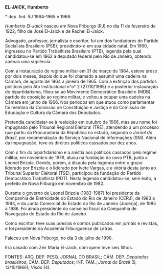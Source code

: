 **EL-JAICK,** **Humberto**

\* dep. fed. RJ 1964-1965 e 1966.

*Humberto El-Jaick* nasceu em Nova Friburgo (RJ) no dia 11 de fevereiro
de 1922, filho de José El-Jaick e de Rachel El-Jaick.

Advogado, professor, jornalista e escritor, foi um dos fundadores do
Partido Socialista Brasileiro (PSB), presidindo-o em sua cidade natal.
Em 1960, ingressou no Partido Trabalhista Brasileiro (PTB), legenda pela
qual candidatou-se em 1962 a deputado federal pelo Rio de Janeiro,
obtendo apenas uma suplência.

Com a instauração do regime militar em 31 de março de 1964, esteve preso
por dois meses, depois do que foi chamado a assumir uma cadeira na
Câmara, de agosto de 1964 a janeiro de 1965. Com a extinção dos partidos
políticos pelo Ato Institucional n^o^ 2 (27/10/1965) e a posterior
instauração do bipartidarismo, filiou-se ao Movimento Democrático
Brasileiro (MDB), partido de oposição ao regime militar, e voltou a
ocupar uma cadeira na Câmara em junho de 1966. Nos períodos em que atuou
como parlamentar foi membro da Comissão de Constituição e Justiça e da
Comissão de Educação e Cultura da Câmara dos Deputados.

Pretendia candidatar-se à reeleição em outubro de 1966, mas seu nome foi
impugnado pelo Tribunal Regional Eleitoral (TRE), atendendo a um
processo que partiu da Procuradoria da República no estado, segundo o
*Jornal do Brasil*, por recomendação do Serviço Nacional de Informações
(SNI). Além da impugnação, teve os direitos políticos cassados por dez
anos.

Com o fim do bipartidarismo e a anistia aos políticos cassados pelo
regime militar, em novembro de 1979, atuou na fundação do novo PTB,
junto a Leonel Brizola. Devido, porém, à disputa pela legenda entre o
grupo liderado por Brizola e o liderado por Ivete Vargas, e à vitória
desta junto ao Tribunal Superior Eleitoral (TSE), participou da fundação
do Partido Democrático Trabalhista (PDT). Nesta legenda candidatou-se,
sem êxito, a prefeito de Nova Friburgo em novembro de 1982.

Durante o governo de Leonel Brizola (1983-1987) foi presidente da
Companhia de Eletricidade do Estado do Rio de Janeiro (CERJ), de 1983 a
1984, e da Junta Comercial do Estado do Rio de Janeiro (Jucerja), de
1985 a 1986. Foi ainda presidente do conselho fiscal da Companhia de
Navegação do Estado do Rio de Janeiro.

Como escritor, teve suas poesias e contos publicados em jornais e
revistas, e foi presidente da Academia Friburguense de Letras.

Faleceu em Nova Friburgo, no dia 3 de julho de 1990.

Era casado com Zeir Maria El-Jaick, com quem teve seis filhos.

FONTES: ARQ. DEP. PESQ. JORNAL DO BRASIL; CÂM. DEP. *Deputados
brasileiros*; CÂM. DEP. *Deputados*; INF. FAM.; *Jornal do Brasil* (9,
13/10/1966); *Visão* (4).
